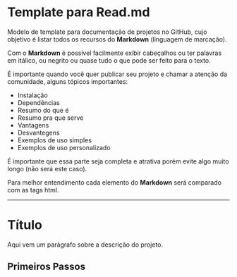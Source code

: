 # Template para Read.md

Modelo de template para documentação de projetos no GitHub, cujo objetivo é listar todos os recursos do **Markdown** (linguagem de marcação).

Com o **Markdown** é possível facilmente exibir cabeçalhos ou ter palavras em itálico, ou negrito ou quase tudo o que pode ser feito para o texto.

É importante quando você quer publicar seu projeto e chamar a atenção da comunidade, alguns tópicos importantes:

* Instalação
* Dependências
* Resumo do que é
* Resumo pra que serve
* Vantagens
* Desvantegens
* Exemplos de uso simples
* Exemplos de uso personalizado

É importante que essa parte seja completa e atrativa porém evite algo muito longo (não será este caso).

Para melhor entendimento cada elemento do **Markdown** será comparado com as tags html.

-------------------------------------------------------------------------------------------------------------------------------------------

# Título 

Aqui vem um parágrafo sobre a descrição do projeto.

## Primeiros Passos



